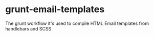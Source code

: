 # grunt-email-templates
The grunt workflow it's used to compile HTML Email templates from handlebars and SCSS
